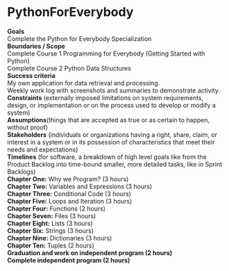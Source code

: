 # PythonForEverybody
 __**Goals**__  </br>
 Complete the Python for Everybody Specialization </br>
**Boundaries / Scope**  </br>
Complete Course 1 Programming for Everybody (Getting Started with Python)  </br>
Complete Course 2 Python Data Structures </br>
**Success criteria** </br>
My own application for data retrieval and processing. </br>
Weekly work log with screenshots and summaries to demonstrate activity. </br>
**Constraints** (externally imposed limitations on system requirements, design, or implementation or on the process used to develop or modify a system) </br>
**Assumptions**(things that are accepted as true or as certain to happen, without proof) </br>
**Stakeholders** (individuals or organizations having a right, share, claim, or interest in a system or in its possession of characteristics that meet their needs and expectations) </br>
**Timelines** (for software, a breakdown of high level goals like from the Product Backlog into time-bound smaller, more detailed tasks, like in Sprint Backlogs) </br>
**Chapter One:** Why we Program? (3 hours) </br>
**Chapter Two:** Variables and Expressions (3 hours) </br>
**Chapter Three:** Conditional Code (3 hours) </br>
**Chapter Five:** Loops and Iteration (3 hours) </br>
**Chapter Four:** Functions (2 hours) </br>
**Chapter Seven:** Files (3 hours) </br>
**Chapter Eight:** Lists (3 hours) </br>
**Chapter Six:** Strings (3 hours) </br>
**Chapter Nine:** Dictionaries (3 hours) </br>
**Chapter Ten:** Tuples (2 hours) </br>
**Graduation and work on independent program (2 hours) </br>
Complete independent program (2 hours)**</br>
